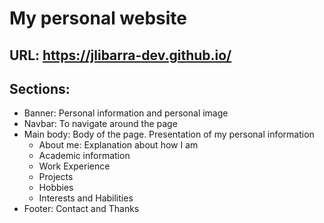 # My personal website
## URL: https://jlibarra-dev.github.io/
## Sections:
<ul>
  <li>Banner: Personal information and personal image</li>
  <li>Navbar: To navigate around the page</li>
  <li>Main body: Body of the page. Presentation of my personal information
     <ul>
       <li>About me: Explanation about how I am</li>
       <li>Academic information</li>
       <li>Work Experience</li>
       <li>Projects</li>
       <li>Hobbies</li>
       <li>Interests and Habilities</li>
    </ul>
  <li>Footer: Contact and Thanks
  </li>
</ul>
